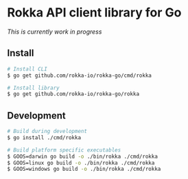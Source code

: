# Rokka API client library for Go

*This is currently work in progress*

## Install

```sh
# Install CLI
$ go get github.com/rokka-io/rokka-go/cmd/rokka

# Install library
$ go get github.com/rokka-io/rokka-go/rokka
```

## Development

```sh
# Build during development
$ go install ./cmd/rokka

# Build platform specific executables
$ GOOS=darwin go build -o ./bin/rokka ./cmd/rokka
$ GOOS=linux go build -o ./bin/rokka ./cmd/rokka
$ GOOS=windows go build -o ./bin/rokka ./cmd/rokka
```